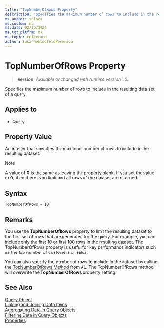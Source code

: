 ```yaml
---
title: "TopNumberOfRows Property"
description: "Specifies the maximum number of rows to include in the resulting data set of a query."
ms.author: solsen
ms.custom: na
ms.date: 02/26/2024
ms.tgt_pltfrm: na
ms.topic: reference
author: SusanneWindfeldPedersen
---
```

[//]: # (START>DO_NOT_EDIT)
[//]: # (IMPORTANT:Do not edit any of the content between here and the END>DO_NOT_EDIT.)
[//]: # (Any modifications should be made in the .xml files in the ModernDev repo.)
# TopNumberOfRows Property
> **Version**: _Available or changed with runtime version 1.0._

Specifies the maximum number of rows to include in the resulting data set of a query.

## Applies to
-   Query

[//]: # (IMPORTANT: END>DO_NOT_EDIT)


## Property Value  

An integer that specifies the maximum number of rows to include in the resulting dataset.  
  
> [!NOTE]  
> A value of **0** is the same as leaving the property blank. If you set the value to **0**, then there is no limit and all rows of the dataset are returned.  
 
## Syntax

```AL
TopNumberOfRows = 10;
```

## Remarks

You use the **TopNumberOfRows** property to limit the resulting dataset to the first set of rows that are generated for the query. For example, you can include only the first 10 or first 100 rows in the resulting dataset. The TopNumberOfRows property is useful for key performance indicators such as the top number of customers or sales.  
  
You can also specify the number of rows to include in the dataset by calling the [TopNumberOfRows Method](../methods-auto/query/queryinstance-TopNumberOfRows-method.md) from AL. The TopNumberOfRows method will overwrite the **TopNumberOfRows** property setting.  
  
## See Also

[Query Object](../devenv-query-object.md)  
[Linking and Joining Data Items](../devenv-query-links-joins.md)  
[Aggregating Data in Query Objects](../devenv-query-totals-grouping.md)  
[Filtering Data in Query Objects](../devenv-query-filters.md)  
[Properties](devenv-properties.md)

